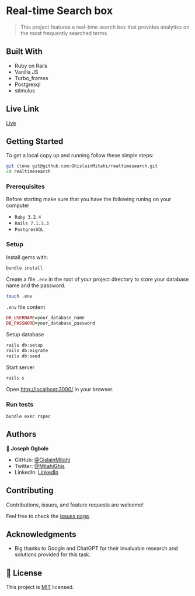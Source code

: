 # Real-time Search box
> This project features a real-time search box that provides analytics on the most frequently searched terms.

## Built With

- Ruby on Rails
- Vanilla JS
- Turbo_frames
- Postgresql
- stimulus


## Live Link
[Live](http://realtimesearch-ocbj.onrender.com)


## Getting Started

To get a local copy up and running follow these simple steps:

```sh
git clone git@github.com:GhislainMitahi/realtimesearch.git
cd realtimesearch
```

### Prerequisites
Before starting make sure that you have the following runing on your computer

- `Ruby 3.2.4`
- `Rails 7.1.3.3`
- `PostgresSQL`

### Setup

Install gems with:

```sh
bundle install
```

Create a file `.env` in the root of your project directory to store your database name and the password.

```sh
touch .env
```

`.env` file content

```ruby
DB_USERNAME=your_database_name
DB_PASSWORD=your_database_password
```

Setup database

```sh
rails db:setup
rails db:migrate
rails db:seed
```

Start server 

```sh
rails s
```

Open [http://localhost:3000/](http://localhost:3000/]) in your browser.
 
### Run tests

```
bundle exec rspec
```

## Authors

👤 **Joseph Ogbole**

- GitHub: [@GislainMitahi](https://github.com/GhislainMitahi)
- Twitter: [@MitahiGhis](https://twitter.com/MitahiGhis)
- LinkedIn: [LinkedIn](https://www.linkedin.com/in/ghislain-mitahi/)

## Contributing
Contributions, issues, and feature requests are welcome!

Feel free to check the [issues page](https://github.com/GhislainMitahi/realtimesearch/issues).

## Acknowledgments

- Big thanks to Google and ChatGPT for their invaluable research and solutions provided for this task.

## 📝 License

This project is [MIT](./LICENSE) licensed.

